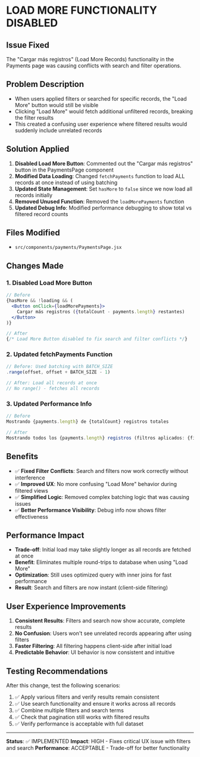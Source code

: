 # LOAD MORE FUNCTIONALITY DISABLED

## Issue Fixed
The "Cargar más registros" (Load More Records) functionality in the Payments page was causing conflicts with search and filter operations.

## Problem Description
- When users applied filters or searched for specific records, the "Load More" button would still be visible
- Clicking "Load More" would fetch additional unfiltered records, breaking the filter results
- This created a confusing user experience where filtered results would suddenly include unrelated records

## Solution Applied
1. **Disabled Load More Button**: Commented out the "Cargar más registros" button in the PaymentsPage component
2. **Modified Data Loading**: Changed `fetchPayments` function to load ALL records at once instead of using batching
3. **Updated State Management**: Set `hasMore` to `false` since we now load all records initially
4. **Removed Unused Function**: Removed the `loadMorePayments` function
5. **Updated Debug Info**: Modified performance debugging to show total vs filtered record counts

## Files Modified
- `src/components/payments/PaymentsPage.jsx`

## Changes Made

### 1. Disabled Load More Button
```jsx
// Before
{hasMore && !loading && (
  <Button onClick={loadMorePayments}>
    Cargar más registros ({totalCount - payments.length} restantes)
  </Button>
)}

// After
{/* Load More Button disabled to fix search and filter conflicts */}
```

### 2. Updated fetchPayments Function
```jsx
// Before: Used batching with BATCH_SIZE
.range(offset, offset + BATCH_SIZE - 1)

// After: Load all records at once
// No range() - fetches all records
```

### 3. Updated Performance Info
```jsx
// Before
Mostrando {payments.length} de {totalCount} registros totales

// After
Mostrando todos los {payments.length} registros (filtros aplicados: {filteredPayments.length})
```

## Benefits
- ✅ **Fixed Filter Conflicts**: Search and filters now work correctly without interference
- ✅ **Improved UX**: No more confusing "Load More" behavior during filtered views
- ✅ **Simplified Logic**: Removed complex batching logic that was causing issues
- ✅ **Better Performance Visibility**: Debug info now shows filter effectiveness

## Performance Impact
- **Trade-off**: Initial load may take slightly longer as all records are fetched at once
- **Benefit**: Eliminates multiple round-trips to database when using "Load More"
- **Optimization**: Still uses optimized query with inner joins for fast performance
- **Result**: Search and filters are now instant (client-side filtering)

## User Experience Improvements
1. **Consistent Results**: Filters and search now show accurate, complete results
2. **No Confusion**: Users won't see unrelated records appearing after using filters
3. **Faster Filtering**: All filtering happens client-side after initial load
4. **Predictable Behavior**: UI behavior is now consistent and intuitive

## Testing Recommendations
After this change, test the following scenarios:
1. ✅ Apply various filters and verify results remain consistent
2. ✅ Use search functionality and ensure it works across all records
3. ✅ Combine multiple filters and search terms
4. ✅ Check that pagination still works with filtered results
5. ✅ Verify performance is acceptable with full dataset

---

**Status**: ✅ IMPLEMENTED
**Impact**: HIGH - Fixes critical UX issue with filters and search
**Performance**: ACCEPTABLE - Trade-off for better functionality
